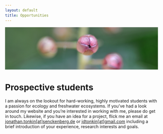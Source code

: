 ```yaml
---
layout: default
title: Opportunities
---
```


<img class="pure-img" src="flower_banner_small.JPG" >

# Prospective students

I am always on the lookout for hard-working, highly motivated students with a passion for ecology and freshwater ecosystems. If you’ve had a look around my website and you’re interested in working with me, please do get in touch. Likewise, if you have an idea for a project, flick me an email at [jonathan.tonkin[at]senckenberg.de](mailto:jonathan.tonkin@senckenberg.de) or [jdtonkin[at]gmail.com](mailto:jdtonkin@gmail.com) including a brief introduction of your experience, research interests and goals. 
